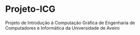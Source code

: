 # Projeto-ICG
Projeto de Introdução à Computação Gráfica de Engenharia de Computadores e Informática da Universidade de Aveiro
